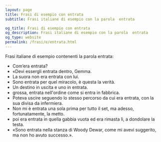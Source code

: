 ```yaml
---
layout: page
title: Frasi di esempio con entrata 
subtitle: Frasi italiane di esempio con la parola  entrata

og_title: Frasi di esempio con entrata 
og_description: Frasi italiane di esempio con la parola  entrata
og_type: website
permalink: /frasi/e/entrata.html
---
```


Frasi italiane di esempio contenenti la parola entrata:


- Com’era entrata?
- «Devi essergli entrata dentro, Gemma.
- La suora non era entrata con lui.
- Sono entrata per quel miracolo, è questa la verità.
- Un destino in uscita e uno in entrata.
- grossa, entrata nell'ordine come si entra in fabbrica.
- Poteva uscire seguendo lo stesso percorso da cui era entrata, con la sua divisa da infermiera.
- Non mi è entrata una sola prima per tutto il set, ma adesso, fortunatamente, la metto.
- poi era entrata in quella gabbia vuota ed era rimasta lì, a dondolare la testa.
- «Sono entrata nella stanza di Woody Dewar, come mi avevi suggerito, ma non ho avuto successo.».
